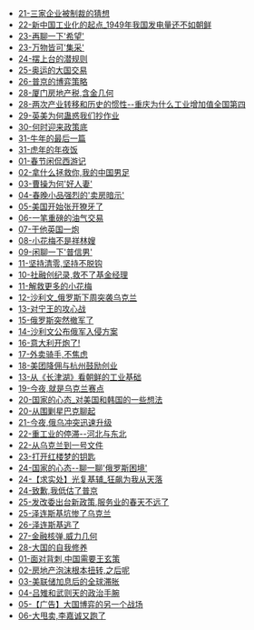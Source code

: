 <!--
 * @Description: 
 * @Autor: Au3C2
 * @Date: 2021-06-11 18:57:46
 * @LastEditors: Au3C2
 * @LastEditTime: 2022-02-25 00:11:48
-->

* [21-三家企业被制裁的猜想](政事堂/2022/01/21-三家企业被制裁的猜想.html)
* [22-新中国工业化的起点_1949年我国发电量还不如朝鲜](宁南山/2022/01/22-新中国工业化的起点_1949年我国发电量还不如朝鲜.html)
* [23-再聊一下'希望'](政事堂/2022/01/23-再聊一下'希望'.html)
* [23-万物皆可'集采'](政事堂/2022/01/23-万物皆可'集采'.html)
* [24-摆上台的潜规则](政事堂/2022/01/24-摆上台的潜规则.html)
* [25-奥运的大国交易](政事堂/2022/01/25-奥运的大国交易.html)
* [26-普京的博弈策略](政事堂/2022/01/26-普京的博弈策略.html)
* [28-厦门房地产税,含金几何](政事堂/2022/01/28-厦门房地产税,含金几何.html)
* [28-两次产业转移和历史的惯性--重庆为什么工业增加值全国第四](宁南山/2022/01/28-两次产业转移和历史的惯性--重庆为什么工业增加值全国第四.html)
* [29-英美为何蛊惑我们抄作业](政事堂/2022/01/29-英美为何蛊惑我们抄作业.html)
* [30-何时迎来政策底](政事堂/2022/01/30-何时迎来政策底.html)
* [31-牛年的最后一篇](宁南山/2022/01/31-牛年的最后一篇.html)
* [31-虎年的年夜饭](政事堂/2022/01/31-虎年的年夜饭.html)
* [01-春节闲侃西游记](政事堂/2022/02/01-春节闲侃西游记.html)
* [02-拿什么拯救你,我的中国男足](政事堂/2022/02/02-拿什么拯救你,我的中国男足.html)
* [03-曹操为何'好人妻'](政事堂/2022/02/03-曹操为何'好人妻'.html)
* [04-春晚小品强烈的'卖房暗示'](政事堂/2022/02/04-春晚小品强烈的'卖房暗示'.html)
* [05-美国开始张开獠牙了](政事堂/2022/02/05-美国开始张开獠牙了.html)
* [06-一笔重磅的油气交易](政事堂/2022/02/06-一笔重磅的油气交易.html)
* [07-干他英国一炮](政事堂/2022/02/07-干他英国一炮.html)
* [08-小花梅不是祥林嫂](政事堂/2022/02/08-小花梅不是祥林嫂.html)
* [09-闲聊一下'普信男'](政事堂/2022/02/09-闲聊一下'普信男'.html)
* [11-坚持清零,坚持不脱钩](宁南山/2022/02/11-坚持清零,坚持不脱钩.html)
* [10-社融创纪录,救不了基金经理](政事堂/2022/02/10-社融创纪录,救不了基金经理.html)
* [11-解救更多的小花梅](政事堂/2022/02/11-解救更多的小花梅.html)
* [12-沙利文_俄罗斯下周突袭乌克兰](政事堂/2022/02/12-沙利文_俄罗斯下周突袭乌克兰.html)
* [13-对宁王的攻心战](政事堂/2022/02/13-对宁王的攻心战.html)
* [15-俄罗斯突然撤军了](政事堂/2022/02/15-俄罗斯突然撤军了.html)
* [14-沙利文公布俄军入侵方案](政事堂/2022/02/14-沙利文公布俄军入侵方案.html)
* [16-意大利开炮了!](政事堂/2022/02/16-意大利开炮了!.html)
* [17-外卖骑手,不焦虑](政事堂/2022/02/17-外卖骑手,不焦虑.html)
* [18-美团降佣与杭州鼓励创业](政事堂/2022/02/18-美团降佣与杭州鼓励创业.html)
* [13-从《长津湖》看朝鲜的工业基础](宁南山/2022/02/13-从《长津湖》看朝鲜的工业基础.html)
* [19-今夜,就是乌克兰赛点](政事堂/2022/02/19-今夜,就是乌克兰赛点.html)
* [20-国家的心态_对美国和韩国的一些想法](宁南山/2022/02/20-国家的心态_对美国和韩国的一些想法.html)
* [20-从围剿星巴克聊起](政事堂/2022/02/20-从围剿星巴克聊起.html)
* [21-今夜,俄乌冲突迅速升级](政事堂/2022/02/21-今夜,俄乌冲突迅速升级.html)
* [22-重工业的停滞--河北与东北](宁南山/2022/02/22-重工业的停滞--河北与东北.html)
* [22-从乌克兰到一号文件](政事堂/2022/02/22-从乌克兰到一号文件.html)
* [23-打开红楼梦的钥匙](政事堂/2022/02/23-打开红楼梦的钥匙.html)
* [24-国家的心态--聊一聊'俄罗斯困境'](宁南山/2022/02/24-国家的心态--聊一聊'俄罗斯困境'.html)
* [24-【求实处】光复基辅_狂飙为我从天落](政事堂/2022/02/24-【求实处】光复基辅_狂飙为我从天落.html)
* [24-致歉,我低估了普京](政事堂/2022/02/24-致歉,我低估了普京.html)
* [25-发改委出台新政策,服务业的春天不远了](政事堂/2022/02/25-发改委出台新政策,服务业的春天不远了.html)
* [25-泽连斯基坑惨了乌克兰](政事堂/2022/02/25-泽连斯基坑惨了乌克兰.html)
* [26-泽连斯基逃了](政事堂/2022/02/26-泽连斯基逃了.html)
* [27-金融核弹,威力几何](政事堂/2022/02/27-金融核弹,威力几何.html)
* [28-大国的自我修养](政事堂/2022/02/28-大国的自我修养.html)
* [01-面对背刺,中国需要王玄策](政事堂/2022/03/01-面对背刺,中国需要王玄策.html)
* [02-房地产泡沫根本扭转,之后呢](政事堂/2022/03/02-房地产泡沫根本扭转,之后呢.html)
* [03-美联储加息后的全球滞胀](政事堂/2022/03/03-美联储加息后的全球滞胀.html)
* [04-吕雉和武则天的政治手腕](政事堂/2022/03/04-吕雉和武则天的政治手腕.html)
* [05-【广告】大国博弈的另一个战场](政事堂/2022/03/05-【广告】大国博弈的另一个战场.html)
* [06-大甩卖,李嘉诚又跑了](政事堂/2022/03/06-大甩卖,李嘉诚又跑了.html)
